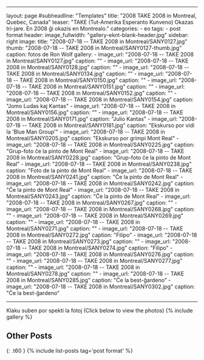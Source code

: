 ---
layout: page
#subheadline:  "Templates"
title:  "2008 TAKE 2008 in Montreal, Quebec, Canada"
teaser: "TAKE (Tut-Amerika Esperanto Kunveno) Okazas tri-jare.  En 2008 ĝi okazis en Montrealo."
categories:
    - eo
tags:
    - post format
header:
   image_fullwidth: "gallery-eknt-blank-header.jpg"
sidebar: right
image:
   title: "2008-07-18 -- TAKE 2008 in Montreal/SANY0127.jpg"
   thumb: "2008-07-18 -- TAKE 2008 in Montreal/SANY0127-thumb.jpg"
   caption: fotos de Ron Wolf
gallery:
    - image_url: "2008-07-18 -- TAKE 2008 in Montreal/SANY0127.jpg"
      caption: ""
    - image_url: "2008-07-18 -- TAKE 2008 in Montreal/SANY0128.jpg"
      caption: ""
    - image_url: "2008-07-18 -- TAKE 2008 in Montreal/SANY0134.jpg"
      caption: ""
    - image_url: "2008-07-18 -- TAKE 2008 in Montreal/SANY0150.jpg"
      caption: ""
    - image_url: "2008-07-18 -- TAKE 2008 in Montreal/SANY0151.jpg"
      caption: ""
    - image_url: "2008-07-18 -- TAKE 2008 in Montreal/SANY0152.jpg"
      caption: ""
    - image_url: "2008-07-18 -- TAKE 2008 in Montreal/SANY0154.jpg"
      caption: "Jomo Ludas kaj Kantas"
    - image_url: "2008-07-18 -- TAKE 2008 in Montreal/SANY0156.jpg"
      caption: ""
    - image_url: "2008-07-18 -- TAKE 2008 in Montreal/SANY0171.jpg"
      caption: "Julio Kantas"
    - image_url: "2008-07-18 -- TAKE 2008 in Montreal/SANY0181.jpg"
      caption: "Ekskurso por vidi la 'Blue Man Group'"
    - image_url: "2008-07-18 -- TAKE 2008 in Montreal/SANY0205.jpg"
      caption: "Ekskurso por grimpi Mont Real"
    - image_url: "2008-07-18 -- TAKE 2008 in Montreal/SANY0225.jpg"
      caption: "Grup-foto ĉe la pinto de Mont Real"
    - image_url: "2008-07-18 -- TAKE 2008 in Montreal/SANY0228.jpg"
      caption: "Grup-foto ĉe la pinto de Mont Real"
    - image_url: "2008-07-18 -- TAKE 2008 in Montreal/SANY0238.jpg"
      caption: "Foto de la pinto de Mont Real"
    - image_url: "2008-07-18 -- TAKE 2008 in Montreal/SANY0241.jpg"
      caption: "Ĉe la pinto de Mont Real"
    - image_url: "2008-07-18 -- TAKE 2008 in Montreal/SANY0242.jpg"
      caption: "Ĉe la pinto de Mont Real"
    - image_url: "2008-07-18 -- TAKE 2008 in Montreal/SANY0243.jpg"
      caption: "Ĉe la pinto de Mont Real"
    - image_url: "2008-07-18 -- TAKE 2008 in Montreal/SANY0267.jpg"
      caption: ""
    - image_url: "2008-07-18 -- TAKE 2008 in Montreal/SANY0268.jpg"
      caption: ""
    - image_url: "2008-07-18 -- TAKE 2008 in Montreal/SANY0269.jpg"
      caption: ""
    - image_url: "2008-07-18 -- TAKE 2008 in Montreal/SANY0271.jpg"
      caption: ""
    - image_url: "2008-07-18 -- TAKE 2008 in Montreal/SANY0272.jpg"
      caption: "Filipo"
    - image_url: "2008-07-18 -- TAKE 2008 in Montreal/SANY0273.jpg"
      caption: ""
    - image_url: "2008-07-18 -- TAKE 2008 in Montreal/SANY0274.jpg"
      caption: "Filipo"
    - image_url: "2008-07-18 -- TAKE 2008 in Montreal/SANY0276.jpg"
      caption: ""
    - image_url: "2008-07-18 -- TAKE 2008 in Montreal/SANY0277.jpg"
      caption: ""
    - image_url: "2008-07-18 -- TAKE 2008 in Montreal/SANY0278.jpg"
      caption: ""
    - image_url: "2008-07-18 -- TAKE 2008 in Montreal/SANY0285.jpg"
      caption: "Ĉe la best-ĝardeno"
    - image_url: "2008-07-18 -- TAKE 2008 in Montreal/SANY0302.jpg"
      caption: "Ĉe la best-ĝardeno"
<!--more-->
--------------------------
Klaku suben por spekti la fotoj (Click below to view the photos)
{% include gallery %}


## Other Posts
{: .t60 }
{% include list-posts tag='post format' %}
